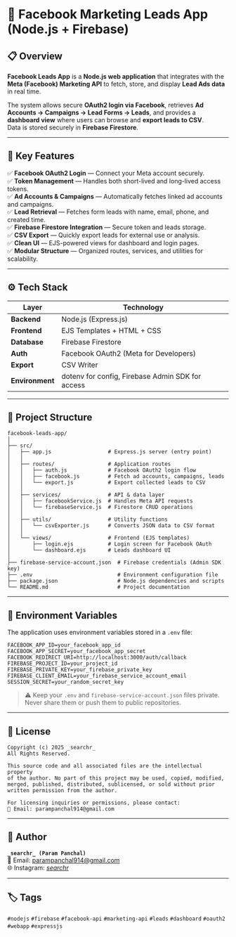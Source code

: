 # 🧠 Facebook Marketing Leads App (Node.js + Firebase)

## 📋 Overview  
**Facebook Leads App** is a **Node.js web application** that integrates with the **Meta (Facebook) Marketing API** to fetch, store, and display **Lead Ads data** in real time.  

The system allows secure **OAuth2 login via Facebook**, retrieves **Ad Accounts → Campaigns → Lead Forms → Leads**, and provides a **dashboard view** where users can browse and **export leads to CSV**.  
Data is stored securely in **Firebase Firestore**.

---

## 🚀 Key Features  
✅ **Facebook OAuth2 Login** — Connect your Meta account securely.  
✅ **Token Management** — Handles both short-lived and long-lived access tokens.  
✅ **Ad Accounts & Campaigns** — Automatically fetches linked ad accounts and campaigns.  
✅ **Lead Retrieval** — Fetches form leads with name, email, phone, and created time.  
✅ **Firebase Firestore Integration** — Secure token and leads storage.  
✅ **CSV Export** — Quickly export leads for external use or analysis.  
✅ **Clean UI** — EJS-powered views for dashboard and login pages.  
✅ **Modular Structure** — Organized routes, services, and utilities for scalability.  

---

## ⚙️ Tech Stack
| Layer | Technology |
|-------|-------------|
| **Backend** | Node.js (Express.js) |
| **Frontend** | EJS Templates + HTML + CSS |
| **Database** | Firebase Firestore |
| **Auth** | Facebook OAuth2 (Meta for Developers) |
| **Export** | CSV Writer |
| **Environment** | dotenv for config, Firebase Admin SDK for access |

---

## 📂 Project Structure
```
facebook-leads-app/
│
├── src/
│   ├── app.js                  # Express.js server (entry point)
│   │
│   ├── routes/                 # Application routes
│   │   ├── auth.js             # Facebook OAuth2 login flow
│   │   ├── facebook.js         # Fetch ad accounts, campaigns, leads
│   │   └── export.js           # Export collected leads to CSV
│   │
│   ├── services/               # API & data layer
│   │   ├── facebookService.js  # Handles Meta API requests
│   │   └── firebaseService.js  # Firestore CRUD operations
│   │
│   ├── utils/                  # Utility functions
│   │   └── csvExporter.js      # Converts JSON data to CSV format
│   │
│   └── views/                  # Frontend (EJS templates)
│       ├── login.ejs           # Login screen for Facebook OAuth
│       └── dashboard.ejs       # Leads dashboard UI
│
├── firebase-service-account.json  # Firebase credentials (Admin SDK key)
├── .env                           # Environment configuration file
├── package.json                   # Node.js dependencies and scripts
└── README.md                      # Project documentation
```

---

## 🔑 Environment Variables
The application uses environment variables stored in a `.env` file:
```
FACEBOOK_APP_ID=your_facebook_app_id
FACEBOOK_APP_SECRET=your_facebook_app_secret
FACEBOOK_REDIRECT_URI=http://localhost:3000/auth/callback
FIREBASE_PROJECT_ID=your_project_id
FIREBASE_PRIVATE_KEY=your_firebase_private_key
FIREBASE_CLIENT_EMAIL=your_firebase_service_account_email
SESSION_SECRET=your_random_secret_key
```

> ⚠️ Keep your `.env` and `firebase-service-account.json` files private.  
> Never share them or push them to public repositories.

---

## 🧾 License
```
Copyright (c) 2025 _searchr_
All Rights Reserved.

This source code and all associated files are the intellectual property
of the author. No part of this project may be used, copied, modified,
merged, published, distributed, sublicensed, or sold without prior
written permission from the author.

For licensing inquiries or permissions, please contact:
📧 Email: parampanchal914@gmail.com
```

---

## 👤 Author
**`_searchr_ (Param Panchal)`**  
📧 Email: [parampanchal914@gmail.com](mailto:parampanchal914@gmail.com)  
🌐 Instagram: [_searchr_](https://www.instagram.com/_searchr_/)

---

## 🏷️ Tags
`#nodejs` `#firebase` `#facebook-api` `#marketing-api` `#leads` `#dashboard` `#oauth2` `#webapp` `#expressjs`

